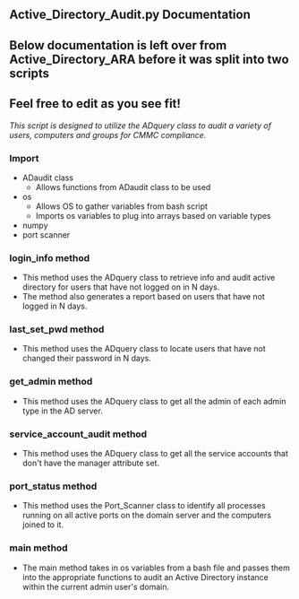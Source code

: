 ## Active_Directory_Audit.py Documentation

## Below documentation is left over from Active_Directory_ARA before it was split into two scripts 
## Feel free to edit as you see fit!

_This script is designed to utilize the ADquery class to audit a variety of users, computers and groups for CMMC compliance._

### Import 
* ADaudit class
    * Allows functions from ADaudit class to be used
* os
    * Allows OS to gather variables from bash script
    * Imports os variables to plug into arrays based on variable types  
* numpy
* port scanner

### login_info method
* This method uses the ADquery class to retrieve info and audit active directory for users that have not logged on in N days.
* The method also generates a report based on users that have not logged in N days.

### last_set_pwd method 
* This method uses the ADquery class to locate users that have not changed their password in N days.

### get_admin method
* This method uses the ADquery class to get all the admin of each admin type in the AD server.

### service_account_audit method
* This method uses the ADquery class to get all the service accounts that don't have the manager attribute set.

### port_status method
* This method uses the Port_Scanner class to identify all processes running on all active ports on the domain server and the computers joined to it.

### main method
* The main method takes in os variables from a bash file and passes them into the appropriate functions to audit an Active Directory instance within the current admin user's domain.